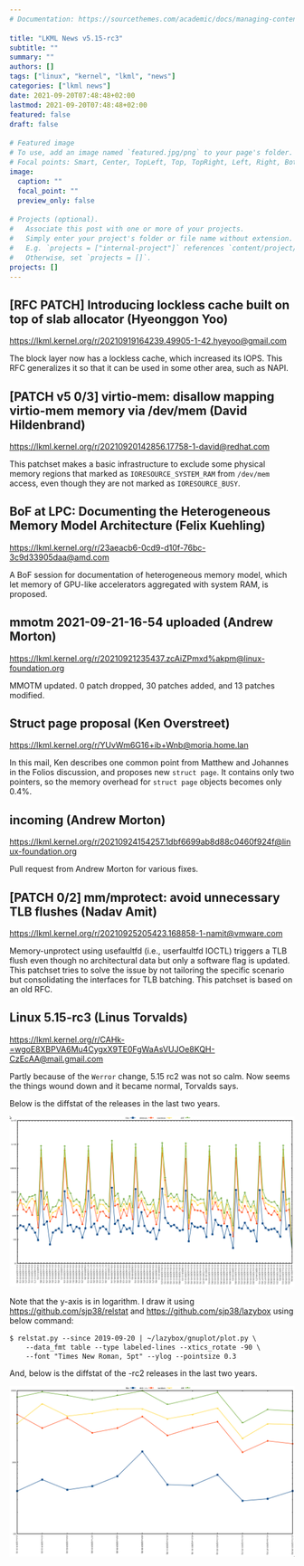 ```yaml
---
# Documentation: https://sourcethemes.com/academic/docs/managing-content/

title: "LKML News v5.15-rc3"
subtitle: ""
summary: ""
authors: []
tags: ["linux", "kernel", "lkml", "news"]
categories: ["lkml news"]
date: 2021-09-20T07:48:48+02:00
lastmod: 2021-09-20T07:48:48+02:00
featured: false
draft: false

# Featured image
# To use, add an image named `featured.jpg/png` to your page's folder.
# Focal points: Smart, Center, TopLeft, Top, TopRight, Left, Right, BottomLeft, Bottom, BottomRight.
image:
  caption: ""
  focal_point: ""
  preview_only: false

# Projects (optional).
#   Associate this post with one or more of your projects.
#   Simply enter your project's folder or file name without extension.
#   E.g. `projects = ["internal-project"]` references `content/project/deep-learning/index.md`.
#   Otherwise, set `projects = []`.
projects: []
---
```


[RFC PATCH] Introducing lockless cache built on top of slab allocator (Hyeonggon Yoo)
-------------------------------------------------------------------------------------

https://lkml.kernel.org/r/20210919164239.49905-1-42.hyeyoo@gmail.com

The block layer now has a lockless cache, which increased its IOPS.  This RFC
generalizes it so that it can be used in some other area, such as NAPI.


[PATCH v5 0/3] virtio-mem: disallow mapping virtio-mem memory via /dev/mem (David Hildenbrand)
----------------------------------------------------------------------------------------------

https://lkml.kernel.org/r/20210920142856.17758-1-david@redhat.com

This patchset makes a basic infrastructure to exclude some physical memory
regions that marked as `IORESOURCE_SYSTEM_RAM` from `/dev/mem` access, even
though they are not marked as `IORESOURCE_BUSY`.


BoF at LPC: Documenting the Heterogeneous Memory Model Architecture (Felix Kuehling)
------------------------------------------------------------------------------------

https://lkml.kernel.org/r/23aeacb6-0cd9-d10f-76bc-3c9d33905daa@amd.com

A BoF session for documentation of heterogeneous memory model, which let memory
of GPU-like accelerators aggregated with system RAM, is proposed.


mmotm 2021-09-21-16-54 uploaded (Andrew Morton)
-----------------------------------------------

https://lkml.kernel.org/r/20210921235437.zcAiZPmxd%akpm@linux-foundation.org

MMOTM updated.  0 patch dropped, 30 patches added, and 13 patches modified.


Struct page proposal (Ken Overstreet)
-------------------------------------

https://lkml.kernel.org/r/YUvWm6G16+ib+Wnb@moria.home.lan

In this mail, Ken describes one common point from Matthew and Johannes in the
Folios discussion, and proposes new `struct page`.  It contains only two
pointers, so the memory overhead for `struct page` objects becomes only 0.4%.


incoming (Andrew Morton)
------------------------

https://lkml.kernel.org/r/20210924154257.1dbf6699ab8d88c0460f924f@linux-foundation.org

Pull request from Andrew Morton for various fixes.


[PATCH 0/2] mm/mprotect: avoid unnecessary TLB flushes (Nadav Amit)
-------------------------------------------------------------------

https://lkml.kernel.org/r/20210925205423.168858-1-namit@vmware.com

Memory-unprotect using usefaultfd (i.e., userfaultfd IOCTL) triggers a TLB
flush even though no architectural data but only a software flag is updated.
This patchset tries to solve the issue by not tailoring the specific scenario
but consolidating the interfaces for TLB batching.  This patchset is based on
an old RFC.

Linux 5.15-rc3 (Linus Torvalds)
-------------------------------

https://lkml.kernel.org/r/CAHk-=wgoE8XBPVA6Mu4CygxX9TE0FgWaAsVUJOe8KQH-CzEcAA@mail.gmail.com

Partly because of the `Werror` change, 5.15 rc2 was not so calm.  Now seems the
things wound down and it became normal, Torvalds says.

Below is the diffstat of the releases in the last two years.

![Kernel release stat](/img/kernel_release_stat/v5.4-rc2..v5.15-rc3.png)

Note that the y-axis is in logarithm.  I draw it using
https://github.com/sjp38/relstat and https://github.com/sjp38/lazybox using
below command:

    $ relstat.py --since 2019-09-20 | ~/lazybox/gnuplot/plot.py \
	    --data_fmt table --type labeled-lines --xtics_rotate -90 \
	    --font "Times New Roman, 5pt" --ylog --pointsize 0.3

And, below is the diffstat of the -rc2 releases in the last two years.

![rc2 release stat](/img/kernel_release_stat/v5.15-rc3-only.png)
